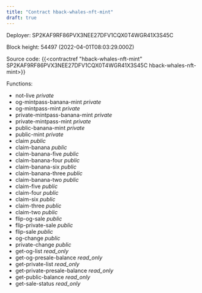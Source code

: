 ```yaml
---
title: "Contract hback-whales-nft-mint"
draft: true
---
```

Deployer: SP2KAF9RF86PVX3NEE27DFV1CQX0T4WGR41X3S45C


 



Block height: 54497 (2022-04-01T08:03:29.000Z)

Source code: {{<contractref "hback-whales-nft-mint" SP2KAF9RF86PVX3NEE27DFV1CQX0T4WGR41X3S45C hback-whales-nft-mint>}}

Functions:

* not-live _private_
* og-mintpass-banana-mint _private_
* og-mintpass-mint _private_
* private-mintpass-banana-mint _private_
* private-mintpass-mint _private_
* public-banana-mint _private_
* public-mint _private_
* claim _public_
* claim-banana _public_
* claim-banana-five _public_
* claim-banana-four _public_
* claim-banana-six _public_
* claim-banana-three _public_
* claim-banana-two _public_
* claim-five _public_
* claim-four _public_
* claim-six _public_
* claim-three _public_
* claim-two _public_
* flip-og-sale _public_
* flip-private-sale _public_
* flip-sale _public_
* og-change _public_
* private-change _public_
* get-og-list _read_only_
* get-og-presale-balance _read_only_
* get-private-list _read_only_
* get-private-presale-balance _read_only_
* get-public-balance _read_only_
* get-sale-status _read_only_
